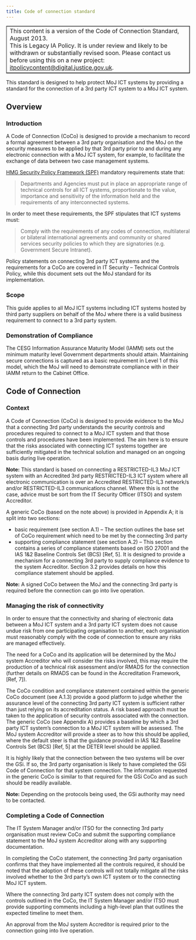 ```yaml
---
title: Code of connection standard
---
```


<table border='1'>
<tr>
<td>This content is a version of the Code of Connection Standard, August 2013.<br/>
This is Legacy IA Policy. It is under review and likely to be withdrawn or substantially revised soon. Please contact us before using this on a new project: <a href="mailto:itpolicycontent@digital.justice.gov.uk?subject=code-of-connection-standard">itpolicycontent@digital.justice.gov.uk</a>.</td>
</tr>
</table>

This standard is designed to help protect MoJ ICT systems by providing a standard for the connection of a 3rd party ICT system to a MoJ ICT system.

## Overview

### Introduction

A Code of Connection (CoCo) is designed to provide a mechanism to record a formal agreement between a 3rd party organisation and the MoJ on the security measures to be applied by that 3rd party prior to and during any electronic connection with a MoJ ICT system, for example, to facilitate the exchange of data between two case management systems.

<a href=https://www.gov.uk/government/publications/security-policy-framework/hmg-security-policy-framework>HMG Security Policy Framework (SPF)</a> mandatory requirements state that:

<blockquote>Departments and Agencies must put in place an appropriate range of technical controls for all ICT systems, proportionate to the value, importance and sensitivity of the information held and the requirements of any interconnected systems.</blockquote>

In order to meet these requirements, the SPF stipulates that ICT systems must:

<blockquote>Comply with the requirements of any codes of connection, multilateral or bilateral international agreements and community or shared services security policies to which they are signatories (e.g. Government Secure Intranet).</blockquote>

Policy statements on connecting 3rd party ICT systems and the requirements for a CoCo are covered in IT Security – Technical Controls Policy, while this document sets out the MoJ standard for its implementation.

### Scope

This guide applies to all MoJ ICT systems including ICT systems hosted by third party suppliers on behalf of the MoJ where there is a valid business requirement to connect to a 3rd party system.

### Demonstration of Compliance

The CESG Information Assurance Maturity Model (IAMM) sets out the minimum maturity level Government departments should attain. Maintaining secure connections is captured as a basic requirement in Level 1 of this model, which the MoJ will need to demonstrate compliance with in their IAMM return to the Cabinet Office.

## Code of Connection

### Context

A Code of Connection (CoCo) is designed to provide evidence to the MoJ that a connecting 3rd party understands the security controls and procedures required to connect to a MoJ ICT system and that those controls and procedures have been implemented. The aim here is to ensure that the risks associated with connecting ICT systems together are sufficiently mitigated in the technical solution and managed on an ongoing basis during live operation.

<strong>Note:</strong> This standard is based on connecting a RESTRICTED-IL3 MoJ ICT system with an Accredited 3rd party RESTRICTED-IL3 ICT system where all electronic communication is over an Accredited RESTRICTED-IL3 network/s and/or RESTRICTED-IL3 communications channel. Where this is not the case, advice must be sort from the IT Security Officer (ITSO) and system Accreditor.

A generic CoCo (based on the note above) is provided in Appendix A; it is split into two sections:

*   basic requirement (see section A.1) – The section outlines the base set of CoCo requirement which need to be met by the connecting 3rd party
*   supporting compliance statement (see section A.2) – This section contains a series of compliance statements based on ISO 27001 and the IAS 1&2 Baseline Controls Set (BCS) [Ref, 5]. It is designed to provide a mechanism for a connecting 3rd party to supply compliance evidence to the system Accreditor.  Section 3.2 provides details on how this compliance statement should be applied.

<strong>Note:</strong> A signed CoCo between the MoJ and the connecting 3rd party is required before the connection can go into live operation.

### Managing the risk of connectivity

In order to ensure that the connectivity and sharing of electronic data between a MoJ ICT system and a 3rd party ICT system does not cause undue risk from one participating organisation to another, each organisation must reasonably comply with the code of connection to ensure any risks are managed effectively.

The need for a CoCo and its application will be determined by the MoJ system Accreditor who will consider the risks involved, this may require the production of a technical risk assessment and/or RMADS for the connection (further details on RMADS can be found in the Accreditation Framework, [Ref, 7]).

The CoCo condition and compliance statement contained within the generic CoCo document (see A.1.3) provide a good platform to judge whether the assurance level of the connecting 3rd party ICT system is sufficient rather than just relying on its accreditation status. A risk based approach must be taken to the application of security controls associated with the connection. The generic CoCo (see Appendix A) provides a baseline by which a 3rd party ICT system’s connection to a MoJ ICT system will be assessed. The MoJ system Accreditor will provide a steer as to how this should be applied, where the default steer is that the guidance provided in IAS 1&2 Baseline Controls Set (BCS) [Ref, 5] at the DETER level should be applied.

It is highly likely that the connection between the two systems will be over the GSi.  If so, the 3rd party organisation is likely to have completed the GSi Code of Connection for that system connection. The information requested in the generic CoCo is similar to that required for the GSi CoCo and as such should be readily available.

<strong>Note:</strong> Depending on the protocols being used, the GSi authority may need to be contacted.

### Completing a Code of Connection

The IT System Manager and/or ITSO for the connecting 3rd party organisation must review CoCo and submit the supporting compliance statement to the MoJ system Accreditor along with any supporting documentation.

In completing the CoCo statement, the connecting 3rd party organisation confirms that they have implemented all the controls required, it should be noted that the adoption of these controls will not totally mitigate all the risks involved whether to the 3rd party’s own ICT system or to the connecting MoJ ICT system.

Where the connecting 3rd party ICT system does not comply with the controls outlined in the CoCo, the IT System Manager and/or ITSO must provide supporting comments including a high-level plan that outlines the expected timeline to meet them.

An approval from the MoJ system Accreditor is required prior to the connection going into live operation.


